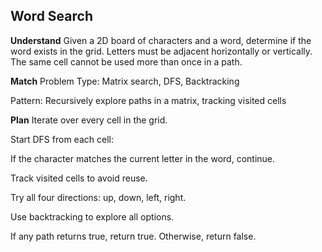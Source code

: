 ## Word Search
**Understand**
Given a 2D board of characters and a word, determine if the word exists in the grid. Letters must be adjacent horizontally or vertically. The same cell cannot be used more than once in a path.

**Match**
Problem Type: Matrix search, DFS, Backtracking

Pattern: Recursively explore paths in a matrix, tracking visited cells

**Plan**
Iterate over every cell in the grid.

Start DFS from each cell:

If the character matches the current letter in the word, continue.

Track visited cells to avoid reuse.

Try all four directions: up, down, left, right.

Use backtracking to explore all options.

If any path returns true, return true. Otherwise, return false.

